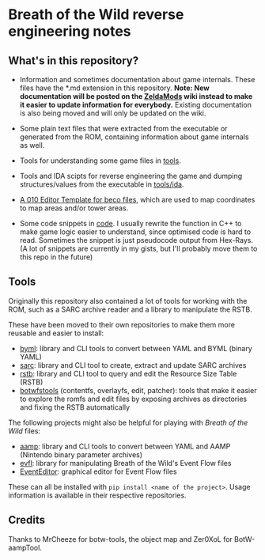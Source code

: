 # Breath of the Wild reverse engineering notes

## What's in this repository?

* Information and sometimes documentation about game internals. These files have the \*.md extension
in this repository. **Note: New documentation will be posted on the [ZeldaMods](https://zeldamods.org/) wiki instead to make it easier to update information for everybody.** Existing documentation is also being moved and will only be updated on the wiki.

* Some plain text files that were extracted from the executable or generated from the ROM,
containing information about game internals as well.

* Tools for understanding some game files in [tools](tools/).

* Tools and IDA scipts for reverse engineering the game and dumping structures/values
from the executable in [tools/ida](tools/ida).

* [A 010 Editor Template for beco files](tools/beco.bt), which are used to map coordinates to
map areas and/or tower areas.

* Some code snippets in [code](code/). I usually rewrite the function in C++ to make game logic easier to understand, since optimised code is hard to read. Sometimes the snippet is just pseudocode output from Hex-Rays. (A lot of snippets are currently in my gists, but I'll probably move them to this repo in the future)

## Tools

Originally this repository also contained a lot of tools for working with the ROM,
such as a SARC archive reader and a library to manipulate the RSTB.

These have been moved to their own repositories to make them more reusable and easier to install:

* [byml](https://github.com/leoetlino/byml-v2): library and CLI tools to convert between YAML and BYML (binary YAML)
* [sarc](https://github.com/leoetlino/sarc): library and CLI tool to create, extract and update SARC archives
* [rstb](https://github.com/leoetlino/rstb): library and CLI tool to query and edit the Resource
Size Table (RSTB)
* [botwfstools](https://github.com/leoetlino/botwfstools) (contentfs, overlayfs, edit, patcher):
tools that make it easier to explore the romfs and edit files by exposing archives as directories
and fixing the RSTB automatically

The following projects might also be helpful for playing with *Breath of the Wild* files:

* [aamp](https://github.com/leoetlino/aamp): library and CLI tools to convert between YAML and AAMP (Nintendo binary parameter archives)
* [evfl](https://github.com/leoetlino/evfl): library for manipulating Breath of the Wild's Event Flow files
* [EventEditor](https://github.com/leoetlino/event-editor): graphical editor for Event Flow files

These can all be installed with `pip install <name of the project>`. Usage information is available
in their respective repositories.

## Credits
Thanks to MrCheeze for botw-tools, the object map and Zer0XoL for BotW-aampTool.
